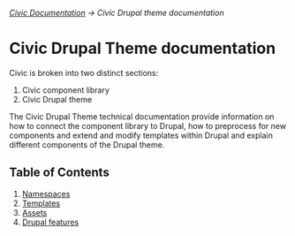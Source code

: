 _[Civic Documentation]() &#8594; Civic Drupal theme documentation_
# Civic Drupal Theme documentation

Civic is broken into two distinct sections:
1. Civic component library
2. Civic Drupal theme

The Civic Drupal Theme technical documentation provide information on how to connect the component library to Drupal,
how to preprocess for new components and extend and modify templates within Drupal and explain different
components of the Drupal theme.

## Table of Contents

1. [Namespaces](namespaces.md)
2. [Templates](templates.md)
3. [Assets](assets.md)
4. [Drupal features](features.md)
